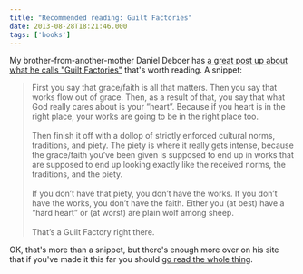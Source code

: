```yaml
---
title: "Recommended reading: Guilt Factories"
date: 2013-08-28T18:21:46.000
tags: ['books']
---
```


My brother-from-another-mother Daniel Deboer has [a great post up about what he calls "Guilt Factories"](http://okaywhatever.com/wordpress/guilt-factories/) that's worth reading. A snippet:

> First you say that grace/faith is all that matters. Then you say that works flow out of grace. Then, as a result of that, you say that what God really cares about is your “heart”. Because if you heart is in the right place, your works are going to be in the right place too.  
> <br/>
> Then finish it off with a dollop of strictly enforced cultural norms, traditions, and piety. The piety is where it really gets intense, because the grace/faith you’ve been given is supposed to end up in works that are supposed to end up looking exactly like the received norms, the traditions, and the piety.  
> <br/>
> If you don’t have that piety, you don’t have the works. If you don’t have the works, you don’t have the faith. Either you (at best) have a “hard heart” or (at worst) are plain wolf among sheep.  
> <br/>
> That’s a Guilt Factory right there.

OK, that's more than a snippet, but there's enough more over on his site that if you've made it this far you should [go read the whole thing](http://okaywhatever.com/wordpress/guilt-factories/).
